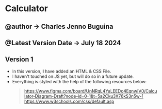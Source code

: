 # Calculator

## @author -> Charles Jenno Buguina ##
## @Latest Version Date -> July 18 2024

## Version 1 ##
- In this version, I have added an HTML & CSS File.
- I haven't touched on JS yet, but will do so in a future update.
- Everything is styled with the help of the following resources below:
  > https://www.figma.com/board/UnNRqL4YaLEEDo4EqnwIV0/Calculator-Diagram-Draft?node-id=0-1&t=5a2Cku3X76kS3n5w-1
  > https://www.w3schools.com/css/default.asp

